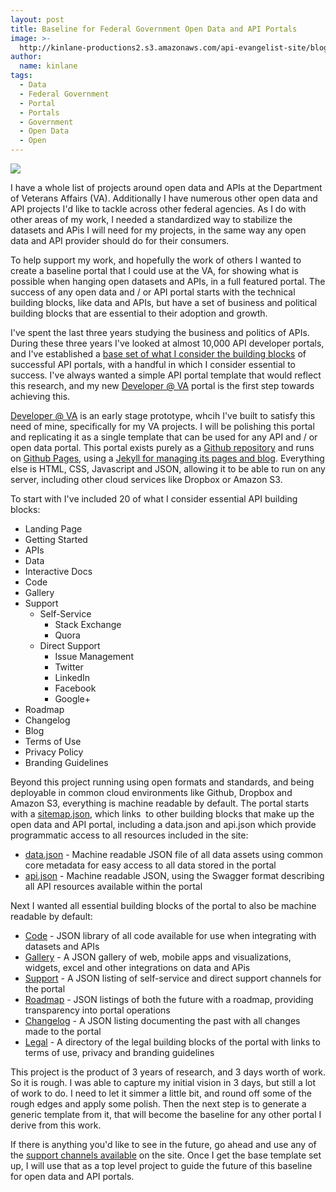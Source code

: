 ```yaml
---
layout: post
title: Baseline for Federal Government Open Data and API Portals
image: >-
  http://kinlane-productions2.s3.amazonaws.com/api-evangelist-site/blog/bw-portal.jpg
author:
  name: kinlane
tags:
  - Data
  - Federal Government
  - Portal
  - Portals
  - Government
  - Open Data
  - Open
---
```

[![](https://s3.amazonaws.com/kinlane-productions2/bw-icons/bw-portal.jpg)](http://kinlane.github.io/va-developer/)

I have a whole list of projects around open data and APIs at the Department of Veterans Affairs (VA). Additionally I have numerous other open data and API projects I'd like to tackle across other federal agencies. As I do with other areas of my work, I needed a standardized way to stabilize the datasets and APis I will need for my projects, in the same way any open data and API provider should do for their consumers.

To help support my work, and hopefully the work of others I wanted to create a baseline portal that I could use at the VA, for showing what is possible when hanging open datasets and APIs, in a full featured portal. The success of any open data and / or API portal starts with the technical building blocks, like data and APIs, but have a set of business and political building blocks that are essential to their adoption and growth.

I've spent the last three years studying the business and politics of APIs. During these three years I've looked at almost 10,000 API developer portals, and I've established a [base set of what I consider the building blocks](http://management.apievangelist.com/building-blocks.html) of successful API portals, with a handful in which I consider essential to success. I've always wanted a simple API portal template that would reflect this research, and my new [Developer @ VA](http://kinlane.github.io/va-developer/) portal is the first step towards achieving this.

[Developer @ VA](http://kinlane.github.io/va-developer/) is an early stage prototype, whcih I've built to satisfy this need of mine, specifically for my VA projects. I will be polishing this portal and replicating it as a single template that can be used for any API and / or open data portal. This portal exists purely as a [Github repository](https://github.com/) and runs on [Github Pages](http://pages.github.com/), using a [Jekyll for managing its pages and blog](http://jekyllrb.com/). Everything else is HTML, CSS, Javascript and JSON, allowing it to be able to run on any server, including other cloud services like Dropbox or Amazon S3.

To start with I've included 20 of what I consider essential API building blocks:

*   Landing Page
*   Getting Started
*   APIs
*   Data
*   Interactive Docs
*   Code
*   Gallery
*   Support
    *   Self-Service
        *   Stack Exchange
        *   Quora
    *   Direct Support
        *   Issue Management
        *   Twitter
        *   LinkedIn
        *   Facebook
        *   Google+
*   Roadmap
*   Changelog
*   Blog
*   Terms of Use
*   Privacy Policy
*   Branding Guidelines

Beyond this project running using open formats and standards, and being deployable in common cloud environments like Github, Dropbox and Amazon S3, everything is machine readable by default. The portal starts with a [sitemap.json](http://kinlane.github.io/va-developer/sitemap.json), which links  to other building blocks that make up the open data and API portal, including a data.json and api.json which provide programmatic access to all resources included in the site:

*   [data.json](http://kinlane.github.io/va-developer/api.json) - Machine readable JSON file of all data assets using common core metadata for easy access to all data stored in the portal
*   [api.json](http://kinlane.github.io/va-developer/data.json) - Machine readable JSON, using the Swagger format describing all API resources available within the portal

Next I wanted all essential building blocks of the portal to also be machine readable by default:

*   [Code](http://kinlane.github.io/va-developer/code/code.json) - JSON library of all code available for use when integrating with datasets and APIs
*   [Gallery](http://kinlane.github.io/va-developer/gallery/gallery.json) - A JSON gallery of web, mobile apps and visualizations, widgets, excel and other integrations on data and APis
*   [Support](http://kinlane.github.io/va-developer/support/support.json) - A JSON listing of self-service and direct support channels for the portal
*   [Roadmap](http://kinlane.github.io/va-developer/roadmap/roadmap.json) - JSON listings of both the future with a roadmap, providing transparency into portal operations
*   [Changelog](http://kinlane.github.io/va-developer/roadmap/changelog.json) - A JSON listing documenting the past with all changes made to the portal
*   [Legal](http://kinlane.github.io/va-developer/legal/legal.json) - A directory of the legal building blocks of the portal with links to terms of use, privacy and branding guidelines

This project is the product of 3 years of research, and 3 days worth of work. So it is rough. I was able to capture my initial vision in 3 days, but still a lot of work to do. I need to let it simmer a little bit, and round off some of the rough edges and apply some polish. Then the next step is to generate a generic template from it, that will become the baseline for any other portal I derive from this work.

If there is anything you'd like to see in the future, go ahead and use any of the [support channels available](http://kinlane.github.io/va-developer/support/) on the site. Once I get the base template set up, I will use that as a top level project to guide the future of this baseline for open data and API portals.